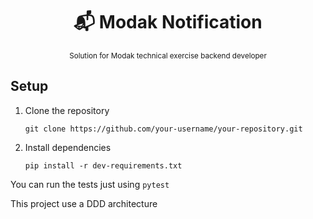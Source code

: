 <center>
    <h1>📬 Modak Notification</h1>
    <small>Solution for Modak technical exercise backend developer</small>
</center>

## Setup

1. Clone the repository
   ```
   git clone https://github.com/your-username/your-repository.git
   ```
2. Install dependencies
   ```
   pip install -r dev-requirements.txt
   ```


You can run the tests just using `pytest`


This project use a DDD architecture 
